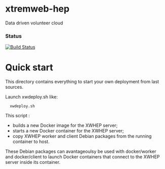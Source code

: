 # xtremweb-hep
Data driven volunteer cloud

### Status
[![Build Status](https://travis-ci.org/lodygens/xtremweb-hep.svg?branch=master)](https://travis-ci.org/lodygens/xtremweb-hep)

Quick start
===========

This directory contains everything to start your own deployment from last sources.

Launch xwdeploy.sh like:
```
  xwdeploy.sh
```

This script :
- builds a new Docker image for the XWHEP server;
- starts a new Docker container for the XWHEP server;
- copy XWHEP worker and client Debian packages from the running container to host.

These Debian packages can avantageoulsy be used with docker/worker and docker/client to
launch Docker containers that connect to the XWHEP server inside its container.
